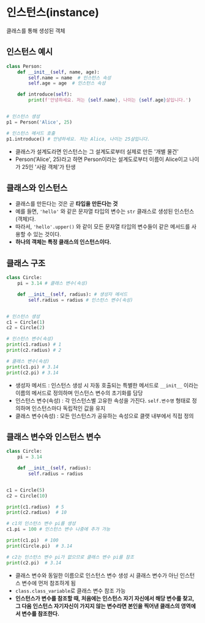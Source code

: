 # 인스턴스(instance)
클래스를 통해 생성된 객체

## 인스턴스 예시
```python
class Person:
    def __init__(self, name, age):
        self.name = name  # 인스턴스 속성
        self.age = age  # 인스턴스 속성

    def introduce(self):
        print(f'안녕하세요. 저는 {self.name}, 나이는 {self.age}살입니다.')


# 인스턴스 생성
p1 = Person('Alice', 25)

# 인스턴스 메서드 호출
p1.introduce() # 안녕하세요. 저는 Alice, 나이는 25살입니다.
```
- 클래스가 설계도라면 인스턴스는 그 설계도로부터 실제로 만든 '개별 물건'
- Person('Alice', 25)라고 하면 Person이라는 설계도로부터 이름이 Alice이고 나이가 25인 '사람 객체'가 탄생

## 클래스와 인스턴스
- 클래스를 만든다는 것은 곧 **타입을 만든다는 것**
- 예를 들면, `'hello'` 와 같은 문자열 타입의 변수는 `str` 클래스로 생성된 인스턴스(객체)다.
- 따라서, `'hello'.upper()` 와 같이 모든 문자열 타입의 변수들이 같은 메서드를 사용할 수 있는 것이다.
- **하나의 객체는 특정 클래스의 인스턴스이다.**

## 클래스 구조
```python
class Circle:
    pi = 3.14 # 클래스 변수(속성)

    def __init__(self, radius): # 생성자 메서드
        self.radius = radius # 인스턴스 변수(속성)


# 인스턴스 생성
c1 = Circle(1)
c2 = Circle(2)

# 인스턴스 변수(속성)
print(c1.radius) # 1
print(c2.radius) # 2

# 클래스 변수(속성)
print(c1.pi) # 3.14
print(c2.pi) # 3.14
```
- 생성자 메서드 : 인스턴스 생성 시 자동 호출되는 특별한 메서드로 `__init__` 이라는 이름의 메서드로 정의하며 인스턴스 변수의 초기화를 담당
- 인스턴스 변수(속성) : 각 인스턴스별 고유한 속성을 가진다. `self.변수명` 형태로 정의하며 인스턴스마다 독립적인 값을 유지
- 클래스 변수(속성) : 모든 인스턴스가 공유하는 속성으로 클랫 내부에서 직접 정의

## 클래스 변수와 인스턴스 변수
```python
class Circle:
    pi = 3.14

    def __init__(self, radius):
        self.radius = radius


c1 = Circle(5)
c2 = Circle(10)

print(c1.radius)  # 5
print(c2.radius)  # 10

# c1의 인스턴스 변수 pi를 생성
c1.pi = 100 # 인스턴스 변수 나중에 추가 가능

print(c1.pi)  # 100
print(Circle.pi)  # 3.14

# c2는 인스턴스 변수 pi가 없으므로 클래스 변수 pi를 참조
print(c2.pi)  # 3.14
```
- 클래스 변수와 동일한 이름으로 인스턴스 변수 생성 시 클래스 변수가 아닌 인스턴스 변수에 먼저 참조하게 됨
- `class.class_variable`로 클래스 변수 참조 가능
- **인스턴스가 변수를 참조할 때, 처음에는 인스턴스 자기 자신에서 해당 변수를 찾고, 그 다음 인스턴스 자기자신이 가지지 않는 변수라면 본인을 찍어낸 클래스의 영역에서 변수를 참조한다.**
